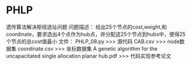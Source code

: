 # PHLP
遗传算法解决枢纽选址问题
问题描述：
  给出25个节点的cost,weight,和coordinate，要求选出4个点作为hub点，并分配这25个节点到hubs中，使得25个节点的总cost值最小
文件：
  PHLP_08.py >>> 源代码
  CAB.csv >>> node数据集
  coordinate.csv >>> 坐标数据集
  A genetic algorithm for the uncapacitated single allocation planar hub.pdf >>> 代码实现参考论文

